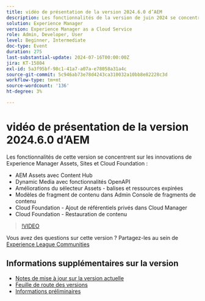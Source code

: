 ```yaml
---
title: vidéo de présentation de la version 2024.6.0 d’AEM
description: Les fonctionnalités de la version de juin 2024 se concentrent sur AEM Assets avec Content Hub, Dynamic Media avec les fonctionnalités OpenAPI, les améliorations apportées au sélecteur Assets (balises et ressources expirées), les modèles de fragment de contenu dans Admin Console de fragments de contenu, Cloud Foundation (Ajout de référentiels privés dans Cloud Manager) et Cloud Foundation (Restauration de contenu).
solution: Experience Manager
version: Experience Manager as a Cloud Service
role: Admin, Developer, User
level: Beginner, Intermediate
doc-type: Event
duration: 275
last-substantial-update: 2024-07-16T00:00:00Z
jira: KT-15804
exl-id: 5a3f95bf-98c1-41a7-a07a-e78058a31a4c
source-git-commit: 5c946ab73e78d4243ca310032a10bb8e82228c3d
workflow-type: tm+mt
source-wordcount: '136'
ht-degree: 3%

---
```


# vidéo de présentation de la version 2024.6.0 d’AEM

Les fonctionnalités de cette version se concentrent sur les innovations de Experience Manager Assets, Sites et Cloud Foundation :

* AEM Assets avec Content Hub
* Dynamic Media avec fonctionnalités OpenAPI
* Améliorations du sélecteur Assets - balises et ressources expirées
* Modèles de fragment de contenu dans Admin Console de fragments de contenu
* Cloud Foundation - Ajout de référentiels privés dans Cloud Manager
* Cloud Foundation - Restauration de contenu

>[!VIDEO](https://video.tv.adobe.com/v/3430779/?learn=on)


Vous avez des questions sur cette version ?  Partagez-les au sein de [Experience League Communities](https://adobe.ly/47dj9Wj)

## Informations supplémentaires sur la version

* [Notes de mise à jour sur la version actuelle](https://experienceleague.adobe.com/docs/experience-manager-cloud-service/content/release-notes/home.html?lang=fr)
* [Feuille de route des versions](https://experienceleague.adobe.com/docs/experience-manager-release-information/aem-release-updates/update-releases-roadmap.html?lang=fr)
* [Informations préliminaires](https://experienceleague.adobe.com/docs/experience-manager-cloud-service/content/release-notes/prerelease.html?lang=fr)
